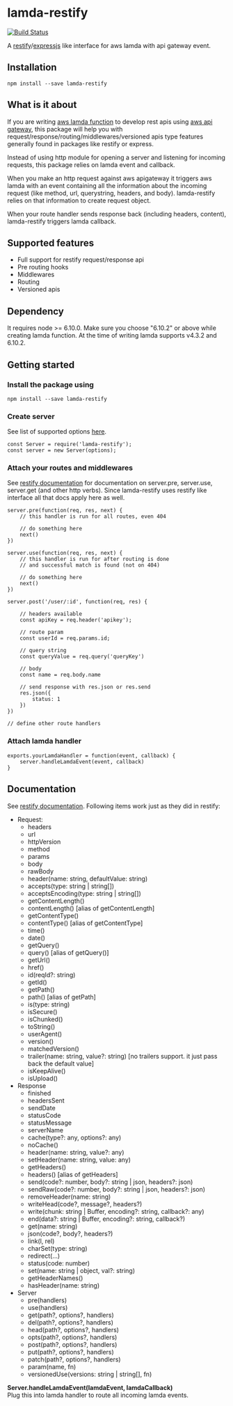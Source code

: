 # lamda-restify

[![Build Status](https://travis-ci.org/kksharma1618/lamda-restify.svg?branch=master)](https://travis-ci.org/kksharma1618/lamda-restify)

A [restify](http://restify.com/)/[expressjs](https://expressjs.com/) like interface for aws lamda with api gateway event.

## Installation
```
npm install --save lamda-restify
```

## What is it about
If you are writing [aws lamda function](https://aws.amazon.com/lambda/) to develop rest apis using [aws api gateway](https://aws.amazon.com/api-gateway/), this package will help you with request/response/routing/middlewares/versioned apis type features generally found in packages like restify or express.

Instead of using http module for opening a server and listening for incoming requests, this package relies on lamda event and callback.

When you make an http request against aws apigateway it triggers aws lamda with an event containing all the information about the incoming request (like method, url, querystring, headers, and body). lamda-restify relies on that information to create request object.

When your route handler sends response back (including headers, content), lamda-restify triggers lamda callback.

## Supported features
- Full support for restify request/response api
- Pre routing hooks 
- Middlewares
- Routing
- Versioned apis

## Dependency
It requires node >= 6.10.0. Make sure you choose "6.10.2" or above while creating lamda function. At the time of writing lamda supports v4.3.2 and 6.10.2.

## Getting started

### Install the package using
```
npm install --save lamda-restify
```
### Create server
See list of supported options [here](https://github.com/kksharma1618/lamda-restify/blob/master/src/lib/server_options.ts).

```
const Server = require('lamda-restify');
const server = new Server(options);
```

### Attach your routes and middlewares
See [restify documentation](http://restify.com/docs/home/) for documentation on server.pre, server.use, server.get (and other http verbs). Since lamda-restify uses restify like interface all that docs apply here as well.

```
server.pre(function(req, res, next) {
    // this handler is run for all routes, even 404
    
    // do something here
    next()
})

server.use(function(req, res, next) {
    // this handler is run for after routing is done 
    // and successful match is found (not on 404)

    // do something here
    next()
})

server.post('/user/:id', function(req, res) {
    
    // headers available 
    const apiKey = req.header('apikey');
    
    // route param
    const userId = req.params.id;
    
    // query string
    const queryValue = req.query('queryKey')

    // body
    const name = req.body.name

    // send response with res.json or res.send
    res.json({
        status: 1
    })
})

// define other route handlers

```

### Attach lamda handler
```
exports.yourLamdaHandler = function(event, callback) {
    server.handleLamdaEvent(event, callback)
}
```

## Documentation
See [restify documentation](http://restify.com/docs/home/). Following items work just as they did in restify:
- Request:
    - headers
    - url
    - httpVersion
    - method
    - params
    - body
    - rawBody
    - header(name: string, defaultValue: string)
    - accepts(type: string | string[])
    - acceptsEncoding(type: string | string[])
    - getContentLength()
    - contentLength() [alias of getContentLength]
    - getContentType()
    - contentType() [alias of getContentType]
    - time()
    - date()
    - getQuery()
    - query() [alias of getQuery()]
    - getUrl()
    - href()
    - id(reqId?: string)
    - getId()
    - getPath()
    - path() [alias of getPath]
    - is(type: string)
    - isSecure()
    - isChunked()
    - toString()
    - userAgent()
    - version()
    - matchedVersion()
    - trailer(name: string, value?: string) [no trailers support. it just pass back the default value]
    - isKeepAlive()
    - isUpload()
- Response
    - finished
    - headersSent
    - sendDate
    - statusCode
    - statusMessage
    - serverName
    - cache(type?: any, options?: any)
    - noCache()
    - header(name: string, value?: any)
    - setHeader(name: string, value: any)
    - getHeaders()
    - headers() [alias of getHeaders]
    - send(code?: number, body?: string | json, headers?: json)
    - sendRaw(code?: number, body?: string | json, headers?: json)
    - removeHeader(name: string)
    - writeHead(code?, message?, headers?)
    - write(chunk: string | Buffer, encoding?: string, callback?: any)
    - end(data?: string | Buffer, encoding?: string, callback?)
    - get(name: string)
    - json(code?, body?, headers?)
    - link(l, rel)
    - charSet(type: string)
    - redirect(...)
    - status(code: number)
    - set(name: string | object, val?: string)
    - getHeaderNames()
    - hasHeader(name: string)
- Server
    - pre(handlers)
    - use(handlers)
    - get(path?, options?, handlers)
    - del(path?, options?, handlers)
    - head(path?, options?, handlers)
    - opts(path?, options?, handlers)
    - post(path?, options?, handlers)
    - put(path?, options?, handlers)
    - patch(path?, options?, handlers)
    - param(name, fn)
    - versionedUse(versions: string | string[], fn)

**Server.handleLamdaEvent(lamdaEvent, lamdaCallback)**<br />
Plug this into lamda handler to route all incoming lamda events.
